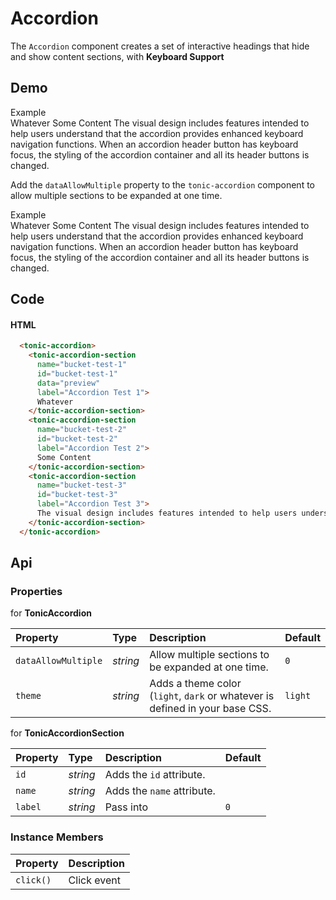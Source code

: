 # Accordion
The `Accordion` component creates a set of interactive headings that hide and show content sections, with **Keyboard Support**

## Demo

<div class="example">
  <div class="header">Example</div>
  <div class="content">
    <tonic-accordion>
      <tonic-accordion-section
        name="accordion-test-1"
        id="accordion-test-1"
        data="preview"
        label="Accordion Test 1">
        Whatever
      </tonic-accordion-section>
      <tonic-accordion-section
        name="accordion-test-2"
        id="accordion-test-2"
        label="Accordion Test 2">
        Some Content
      </tonic-accordion-section>
      <tonic-accordion-section
        name="accordion-test-3"
        id="accordion-test-3"
        label="Accordion Test 3">
        The visual design includes features intended to help users understand that the accordion provides enhanced keyboard navigation functions. When an accordion header button has keyboard focus, the styling of the accordion container and all its header buttons is changed.
      </tonic-accordion-section>
    </tonic-accordion>
  </div>
</div>

Add the `dataAllowMultiple` property to the `tonic-accordion` component to allow multiple sections to be expanded at one time.

<div class="example">
  <div class="header">Example</div>
  <div class="content">
    <tonic-accordion data-allow-multiple="true">
      <tonic-accordion-section
        name="multiple-accordion-test-1"
        id="multiple-accordion-test-1"
        label="Multiple Accordion Test 1">
        Whatever
      </tonic-accordion-section>
      <tonic-accordion-section
        name="multiple-accordion-test-2"
        id="multiple-accordion-test-2"
        label="Multiple Accordion Test 2">
        Some Content
      </tonic-accordion-section>
      <tonic-accordion-section
        name="multiple-accordion-test-3"
        id="multiple-accordion-test-3"
        label="Multiple Accordion Test 3">
        The visual design includes features intended to help users understand that the accordion provides enhanced keyboard navigation functions. When an accordion header button has keyboard focus, the styling of the accordion container and all its header buttons is changed.
      </tonic-accordion-section>
    </tonic-accordion>
  </div>
</div>

## Code

#### HTML
```html
  <tonic-accordion>
    <tonic-accordion-section
      name="bucket-test-1"
      id="bucket-test-1"
      data="preview"
      label="Accordion Test 1">
      Whatever
    </tonic-accordion-section>
    <tonic-accordion-section
      name="bucket-test-2"
      id="bucket-test-2"
      label="Accordion Test 2">
      Some Content
    </tonic-accordion-section>
    <tonic-accordion-section
      name="bucket-test-3"
      id="bucket-test-3"
      label="Accordion Test 3">
      The visual design includes features intended to help users understand that the accordion provides enhanced keyboard navigation functions. When an accordion header button has keyboard focus, the styling of the accordion container and all its header buttons is changed.
    </tonic-accordion-section>
  </tonic-accordion>
```

## Api

### Properties

for **TonicAccordion**

| Property | Type | Description | Default |
| :--- | :--- | :--- | :--- |
| `dataAllowMultiple` | *string* | Allow multiple sections to be expanded at one time. | `0` |
| `theme` | *string* | Adds a theme color (`light`, `dark` or whatever is defined in your base CSS. | `light` |

for **TonicAccordionSection**

| Property | Type | Description | Default |
| :--- | :--- | :--- | :--- |
| `id` | *string* | Adds the `id` attribute. | |
| `name` | *string* | Adds the `name` attribute. | |
| `label` | *string* | Pass into | `0` |

### Instance Members

| Property | Description |
| :--- | :--- |
| `click()` | Click event |
